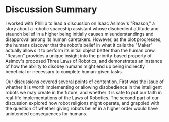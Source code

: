 # Discussion Summary

I worked with Phillip to lead a discussion on Isaac Asimov's "Reason," a story about a robotic spaceship assistant whose disobedient attitude and staunch belief in a higher being initially causes misunderstandings and disapproval among its human caretakers. However, as the plot progresses, the humans discover that the robot's belief in what it calls the "Maker" actually allows it to perform its initial object better than the human crew. "Reason" provides a unique insight into the priority-based property of Asimov's proposed Three Laws of Robotics, and demonstrates an instance of how the ability to disobey humans might end up being indirectly beneficial or necessary to complete human-given tasks.

Our discussions covered several points of contention. First was the issue of whether it is worth implementing or allowing disobedience in the intelligent robots we may create in the future, and whether it is safe to put our faith in real-life implementations of the Laws of Robotics. The second part of our discussion explored how robot religions might operate, and grappled with the question of whether giving robots belief in a higher order would have unintended consequences for humans.
